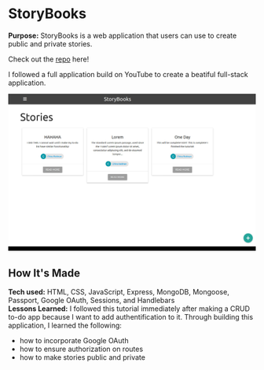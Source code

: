 # StoryBooks
**Purpose:** StoryBooks is a web application that users can use to create public and private stories.

Check out the <a target="_blank" href="https://github.com/xcChinaxc/cr-storybooks">repo</a> here!

I followed a full application build on YouTube to create a beatiful full-stack application.

![](public/storybooks.jpg)

## How It's Made
**Tech used:** HTML, CSS, JavaScript, Express, MongoDB, Mongoose, Passport, Google OAuth, Sessions, and Handlebars <br>
**Lessons Learned:** I followed this tutorial immediately after making a CRUD to-do app because I want to add authentification to it. Through building this application, I learned the following:
- how to incorporate Google OAuth
- how to ensure authorization on routes
- how to make stories public and private
